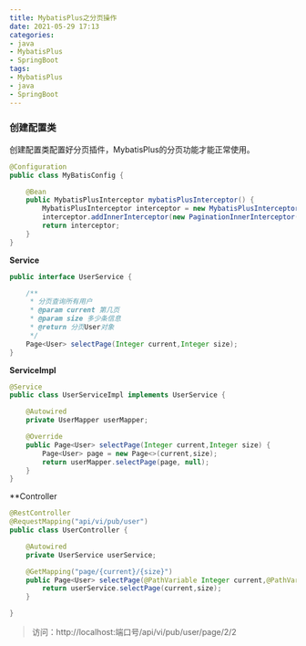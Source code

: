 ```yaml
---
title: MybatisPlus之分页操作
date: 2021-05-29 17:13
categories:
- java
- MybatisPlus
- SpringBoot
tags:
- MybatisPlus
- java
- SpringBoot
---
```



<!-- more -->

### 创建配置类
创建配置类配置好分页插件，MybatisPlus的分页功能才能正常使用。
```java 
@Configuration
public class MyBatisConfig {

    @Bean
    public MybatisPlusInterceptor mybatisPlusInterceptor() {
        MybatisPlusInterceptor interceptor = new MybatisPlusInterceptor();
        interceptor.addInnerInterceptor(new PaginationInnerInterceptor(DbType.MYSQL));
        return interceptor;
    }
}
```


**Service**
```java
public interface UserService {

    /**
     * 分页查询所有用户
     * @param current 第几页
     * @param size 多少条信息
     * @return 分页User对象
     */
    Page<User> selectPage(Integer current,Integer size);
}
```
**ServiceImpl**
```java
@Service
public class UserServiceImpl implements UserService {

    @Autowired
    private UserMapper userMapper;

    @Override
    public Page<User> selectPage(Integer current,Integer size) {
        Page<User> page = new Page<>(current,size);
        return userMapper.selectPage(page, null);
    }
}
```


**Controller
```java
@RestController
@RequestMapping("api/vi/pub/user")
public class UserController {

    @Autowired
    private UserService userService;

    @GetMapping("page/{current}/{size}")
    public Page<User> selectPage(@PathVariable Integer current,@PathVariable Integer size){
        return userService.selectPage(current,size);
    }

}
```

> 访问：http://localhost:端口号/api/vi/pub/user/page/2/2
